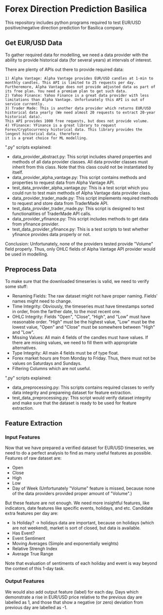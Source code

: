 # Forex Direction Prediction Basilica
This repository includes python programs required to test EUR/USD positive/negative direction prediction for Basilica company.

## Get EUR/USD Data
To gather required data for modelling, we need a data provider with the ability to provide historical data (for several years) at intervals of interest.

There are plenty of APIs out there to provide required data:

    1) Alpha Vantage: Alpha Vantage provides EUR/USD candles at 1-min to monthly candles. This API is limited to 25 requests per day.
    Furtheremore, Alpha Vantage does not provide adjusted data as part of its free plan. You need a premium plan to get such data.
    2) Yahoo Finance: Yahoo Finance is a great data provider with less limitations than Alpha Vantage. Unfortunately this API is out of service currently.
    3) Trader Made: This is another data provider which returns EUR/USD historical data yearly (We need almost 20 requests to extract 20-year historical data). 
    This API provides 1000 free requests, but does not provide volume.
    4) YFinance: YFinance is a great library to request Forex/Cryptocurrency historical data. This library provides the longest historical data, therefore
    it is a great choice for ML modelling.

".py" scripts explained:
- data_provider_abstract.py: This script includes shared properties and methods of all data provider classes.
All data provider classes must inherit from this class. Note that this class could not be instantiated by itself.
- data_provider_alpha_vantage.py: This script contains methods and properties to request data from Alpha Vantage API. 
- test_data_provider_alpha_vantage.py: This is a test script which you could run to test main methods of Alpha
Vantage data provider class.
- data_provider_trader_made.py: This script implements required methods to request and store data from TraderMade API.
- test_data_provider_trader_made.py: This script is designed to test functionalities of TraderMade API calls.
- data_provider_yfinance.py: This script includes methods to get data from yfinance provider.
- test_data_provider_yfinance.py: This is a test scripts to test whether yfinance provides data properly or not. 

Conclusion:
Unfortunately, none of the providers tested provide "Volume" field properly. Thus, only OHLC fields of Alpha Vantage API provider would be used in modelling.

## Preprocess Data
To make sure that the downloaded timeseries is valid, we need to verify some stuff:

- Renaming Fields: The raw dataset might not have proper naming. Fields' names might need to change.
- Time Integrity: Obviously, the timeseries must have timestamps sorted in order, from the farther date, to the most recent one.
- OHLC Integrity: Fields "Open", "Close", "High", and "Low" must have reasonable order. "High" must be the highest value, "Low" must be the lowest value, 
"Open" and "Close" must be somewhere between "High" and "Low".
- Missing Values: All main 4 fields of the candles must have values. If there are missing values, we need to fill them with appropriate alternatives.
- Type Integrity: All main 4 fields must be of type float. 
- Forex market hours are from Monday to Friday. Thus, there must not be values on Saturdays and Sundays.
- Filtering Columns which are not useful.

".py" scripts explained:
- data_preprocessing.py: This scripts contains required classes to verify data integrity and prepareing dataset for feature extraction.
- test_data_preprocessing.py: This script would verify dataset integrity and make sure that the dataset is ready to be used for feature extraction.

## Feature Extraction

### Input Features
Now that we have prepared a verified dataset for EUR/USD timeseries, we need to do a perfect analysis to find as many useful features as possible.
Features of raw dataset are:
- Open
- Close
- High
- Low
- Day of Week
(Unfortunately "Volume" feature is missed, because none of the data providers provided proper amount of "Volume".)

But these feature are not enough. We need more insightful features, like indicators, date features like specific events, holidays, and etc.
Candidate extra features per day are:
- Is Holiday? -> holidays data are important, because on holidays (which are not weekend), market is sort of closed, but data is available.
- Has Event?
- Event Sentiment
- Moving Averages (Simple and exponentially weights)
- Relative Strengh Index
- Average True Range

Note that evaluation of sentiments of each holiday and event is way beyond the context of this 1-day task.

### Output Features
We would also add output feature (label) for each day. Days which demonstrate a rise in EUR/USD price relative to the previous day are labelled as 1,
and those that show a negative (or zero) deviation from previous day are labelled as -1.


